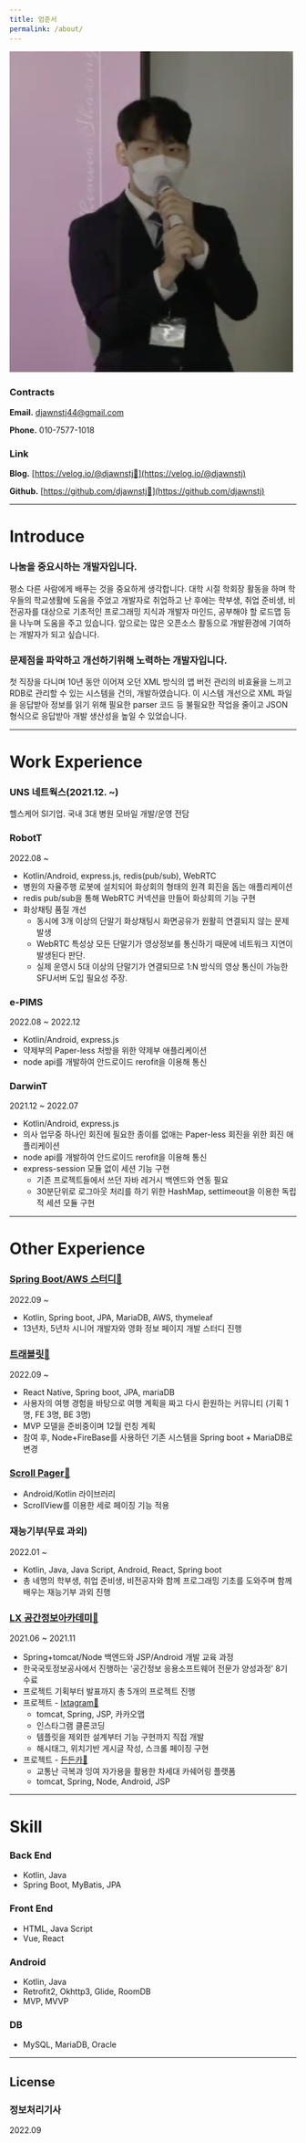 ```yaml
---
title: 엄준서
permalink: /about/
---
```



![스크린샷 2022-08-29 22.46.46.png](assets/images/about_profile_image.jpg)

### **Contracts**

**Email.** djawnstj44@gmail.com

**Phone.** 010-7577-1018

### Link

**Blog.** [https://velog.io/@djawnstj🔗](https://velog.io/@djawnstj)

**Github.** [https://github.com/djawnstj🔗](https://github.com/djawnstj)

---

# Introduce

### 나눔을 중요시하는 개발자입니다.

평소 다른 사람에게 배푸는 것을 중요하게 생각합니다. 대학 시절 학회장 활동을 하며 학우들의 학교생활에 도움을 주었고 개발자로 취업하고 난 후에는 학부생, 취업 준비생, 비전공자를 대상으로 기초적인 프로그래밍 지식과 개발자 마인드, 공부해야 할 로드맵 등을 나누며 도움을 주고 있습니다. 앞으로는 많은 오픈소스 활동으로 개발환경에 기여하는 개발자가 되고 싶습니다.

### 문제점을 파악하고 개선하기위해 노력하는 개발자입니다.

첫 직장을 다니며 10년 동안 이어져 오던 XML 방식의 앱 버전 관리의 비효율을 느끼고 RDB로 관리할 수 있는 시스템을 건의, 개발하였습니다. 이 시스템 개선으로 XML 파일을 응답받아 정보를 읽기 위해 필요한 parser 코드 등 불필요한 작업을 줄이고 JSON 형식으로 응답받아 개발 생산성을 높일 수 있었습니다.

---

# **Work Experience**

### UNS 네트웍스(2021.12. ~)

헬스케어 SI기업. 국내 3대 병원 모바일 개발/운영 전담

### RobotT

2022.08 ~

- Kotlin/Android, express.js, redis(pub/sub), WebRTC
- 병원의 자율주행 로봇에 설치되어 화상회의 형태의 원격 회진을 돕는 애플리케이션
- redis pub/sub을 통해 WebRTC 커넥션을 만들어 화상회의 기능 구현
- 화상채팅 품질 개선
    - 동시에 3개 이상의 단말기 화상채팅시 화면공유가 원활히 연결되지 않는 문제 발생
    - WebRTC 특성상 모든 단말기가 영상정보를 통신하기 때문에 네트워크 지연이 발생된다 판단.
    - 실제 운영시 5대 이상의 단말기가 연결되므로 1:N 방식의 영상 통신이 가능한 SFU서버 도입 필요성 주장.

### e-PIMS

2022.08 ~ 2022.12

- Kotlin/Android, express.js
- 약제부의 Paper-less 처방을 위한 약제부 애플리케이션
- node api를 개발하여 안드로이드 rerofit을 이용해 통신

### DarwinT

2021.12 ~ 2022.07

- Kotlin/Android, express.js
- 의사 업무중 하나인 회진에 필요한 종이를 없애는 Paper-less 회진을 위한 회진 애플리케이션
- node api를 개발하여 안드로이드 rerofit을 이용해 통신
- express-session 모듈 없이 세션 기능 구현
    - 기존 프로젝트들에서 쓰던 자바 레거시 백엔드와 연동 필요
    - 30분단위로 로그아웃 처리를 하기 위한 HashMap, settimeout을 이용한 독립적 세션 모듈 구현

---

# **Other Experience**

### [Spring Boot/AWS 스터디🔗](https://velog.io/@djawnstj/series/AWS-Spring-Boot-%EC%98%81%ED%99%94-%ED%8E%98%EC%9D%B4%EC%A7%80-%EC%A0%9C%EC%9E%91)

2022.09 ~

- Kotlin, Spring boot, JPA, MariaDB, AWS, thymeleaf
- 13년차, 5년차 시니어 개발자와 영화 정보 페이지 개발 스터디 진행

### **[트래블릿🔗](https://github.com/team-travelit)**

2022.09 ~

- React Native, Spring boot, JPA, mariaDB
- 사용자의 여행 경험을 바탕으로 여행 계획을 짜고 다시 환원하는 커뮤니티 (기획 1명, FE 3명, BE 3명)
- MVP 모델을 준비중이며 12월 런칭 계획
- 참여 후, Node+FireBase를 사용하던 기존 시스템을 Spring boot + MariaDB로 변경

### [Scroll Pager🔗](https://github.com/djawnstj/ScrollPager)

- Android/Kotlin 라이브러리
- ScrollView를 이용한 세로 페이징 기능 적용

### 재능기부(무료 과외)

2022.01 ~ 

- Kotlin, Java, Java Script, Android, React, Spring boot
- 총 네명의 학부생, 취업 준비생, 비전공자와 함께 프로그래밍 기초를 도와주며 함께 배우는 재능기부 과외 진행

### [LX 공간정보아카데미🔗](https://lxsiedu.or.kr/)

2021.06 ~ 2021.11

- Spring+tomcat/Node 백엔드와 JSP/Android 개발 교육 과정
- 한국국토정보공사에서 진행하는 ‘공간정보 응용소프트웨어 전문가 양성과정’ 8기 수료
- 프로젝트 기획부터 발표까지 총 5개의 프로젝트 진행
- 프로젝트 - [lxtagram🔗](https://github.com/djawnstj/lxtagram)
    - tomcat, Spring, JSP, 카카오맵
    - 인스타그램 클론코딩
    - 템플릿을 제외한 설계부터 기능 구현까지 직접 개발
    - 해시태그, 위치기반 게시글 작성, 스크롤 페이징 구현
- 프로젝트 - [든든카🔗](https://youtu.be/aE4IptNcTVM?t=7410)
    - 교통난 극복과 잉여 자가용을 활용한 차세대 카쉐어링 플랫폼
    - tomcat, Spring, Node, Android, JSP

---

# **Skill**

### Back End

- Kotlin, Java
- Spring Boot, MyBatis, JPA

### Front End

- HTML, Java Script
- Vue, React

### Android

- Kotlin, Java
- Retrofit2, Okhttp3, Glide, RoomDB
- MVP, MVVP

### DB

- MySQL, MariaDB, Oracle

---

## License

### 정보처리기사

2022.09
